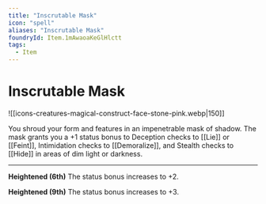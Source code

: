 ```yaml
---
title: "Inscrutable Mask"
icon: "spell"
aliases: "Inscrutable Mask"
foundryId: Item.1mAwaoaKeGlHlctt
tags:
  - Item
---
```


# Inscrutable Mask
![[icons-creatures-magical-construct-face-stone-pink.webp|150]]

You shroud your form and features in an impenetrable mask of shadow. The mask grants you a +1 status bonus to Deception checks to [[Lie]] or [[Feint]], Intimidation checks to [[Demoralize]], and Stealth checks to [[Hide]] in areas of dim light or darkness.

* * *

**Heightened (6th)** The status bonus increases to +2.

**Heightened (9th)** The status bonus increases to +3.


